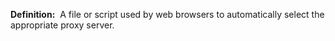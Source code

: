 **Definition:** 
 A file or script used by web browsers to automatically select the appropriate proxy server.